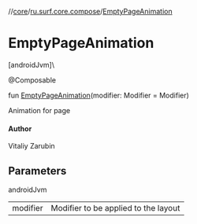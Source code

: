//[core](../../index.md)/[ru.surf.core.compose](index.md)/[EmptyPageAnimation](-empty-page-animation.md)

# EmptyPageAnimation

[androidJvm]\

@Composable

fun [EmptyPageAnimation](-empty-page-animation.md)(modifier: Modifier = Modifier)

Animation for page

#### Author

Vitaliy Zarubin

## Parameters

androidJvm

| | |
|---|---|
| modifier | Modifier to be applied to the layout |
